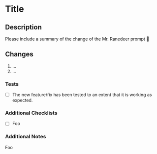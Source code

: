 # Title

## Description

Please include a summary of the change of the Mr. Ranedeer prompt 🦌

## Changes

1. ...
2. ...

### Tests

* [ ] The new feature/fix has been tested to an extent that it is working as expected.

### Additional Checklists

* [ ] Foo

### Additional Notes

Foo
